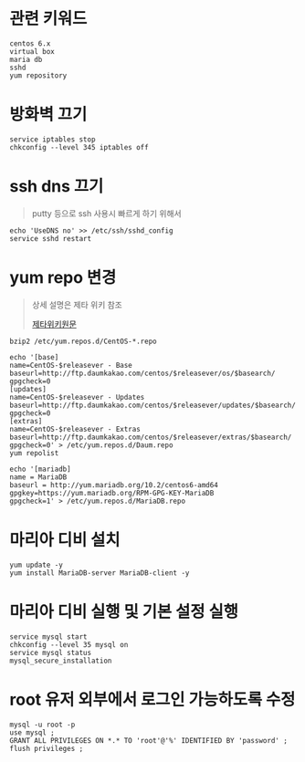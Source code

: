 # 관련 키워드
```
centos 6.x
virtual box
maria db
sshd
yum repository
```


# 방화벽 끄기
```
service iptables stop
chkconfig --level 345 iptables off
```


# ssh dns 끄기
> putty 등으로 ssh 사용시 빠르게 하기 위해서
```
echo 'UseDNS no' >> /etc/ssh/sshd_config
service sshd restart
```


# yum repo 변경
> 상세 설명은 제타 위키 참조
> 
> [제타위키원문](https://zetawiki.com/wiki/Yum_Daum_%EC%A0%80%EC%9E%A5%EC%86%8C_%EC%84%A4%EC%A0%95)
```
bzip2 /etc/yum.repos.d/CentOS-*.repo

echo '[base]
name=CentOS-$releasever - Base
baseurl=http://ftp.daumkakao.com/centos/$releasever/os/$basearch/
gpgcheck=0 
[updates]
name=CentOS-$releasever - Updates
baseurl=http://ftp.daumkakao.com/centos/$releasever/updates/$basearch/
gpgcheck=0
[extras]
name=CentOS-$releasever - Extras
baseurl=http://ftp.daumkakao.com/centos/$releasever/extras/$basearch/
gpgcheck=0' > /etc/yum.repos.d/Daum.repo
yum repolist

echo '[mariadb]
name = MariaDB
baseurl = http://yum.mariadb.org/10.2/centos6-amd64
gpgkey=https://yum.mariadb.org/RPM-GPG-KEY-MariaDB
gpgcheck=1' > /etc/yum.repos.d/MariaDB.repo
```


# 마리아 디비 설치
```
yum update -y
yum install MariaDB-server MariaDB-client -y
```


# 마리아 디비 실행 및 기본 설정 실행
```
service mysql start
chkconfig --level 35 mysql on
service mysql status
mysql_secure_installation
```


# root 유저 외부에서 로그인 가능하도록 수정
```
mysql -u root -p
use mysql ;
GRANT ALL PRIVILEGES ON *.* TO 'root'@'%' IDENTIFIED BY 'password' ;
flush privileges ;
```

